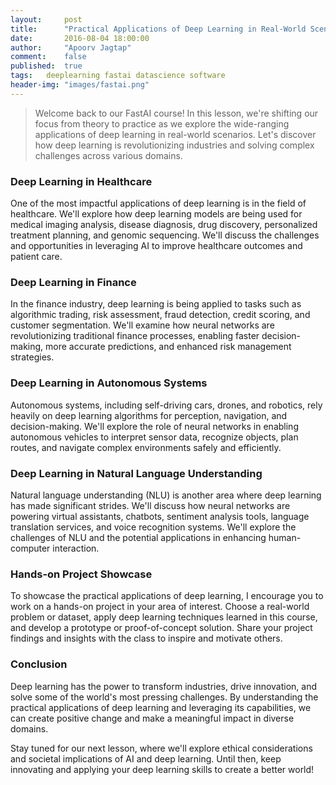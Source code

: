 ```yaml
---
layout:     post
title:      "Practical Applications of Deep Learning in Real-World Scenarios | FastAI Lesson 7"
date:       2016-08-04 18:00:00
author:     "Apoorv Jagtap"
comment:	false
published:	true
tags:	deeplearning fastai datascience software
header-img: "images/fastai.png"
---
```


>Welcome back to our FastAI course! In this lesson, we're shifting our focus from theory to practice as we explore the wide-ranging applications of deep learning in real-world scenarios. Let's discover how deep learning is revolutionizing industries and solving complex challenges across various domains.

### Deep Learning in Healthcare
One of the most impactful applications of deep learning is in the field of healthcare. We'll explore how deep learning models are being used for medical imaging analysis, disease diagnosis, drug discovery, personalized treatment planning, and genomic sequencing. We'll discuss the challenges and opportunities in leveraging AI to improve healthcare outcomes and patient care.

### Deep Learning in Finance
In the finance industry, deep learning is being applied to tasks such as algorithmic trading, risk assessment, fraud detection, credit scoring, and customer segmentation. We'll examine how neural networks are revolutionizing traditional finance processes, enabling faster decision-making, more accurate predictions, and enhanced risk management strategies.

### Deep Learning in Autonomous Systems
Autonomous systems, including self-driving cars, drones, and robotics, rely heavily on deep learning algorithms for perception, navigation, and decision-making. We'll explore the role of neural networks in enabling autonomous vehicles to interpret sensor data, recognize objects, plan routes, and navigate complex environments safely and efficiently.

### Deep Learning in Natural Language Understanding
Natural language understanding (NLU) is another area where deep learning has made significant strides. We'll discuss how neural networks are powering virtual assistants, chatbots, sentiment analysis tools, language translation services, and voice recognition systems. We'll explore the challenges of NLU and the potential applications in enhancing human-computer interaction.

### Hands-on Project Showcase
To showcase the practical applications of deep learning, I encourage you to work on a hands-on project in your area of interest. Choose a real-world problem or dataset, apply deep learning techniques learned in this course, and develop a prototype or proof-of-concept solution. Share your project findings and insights with the class to inspire and motivate others.

### Conclusion
Deep learning has the power to transform industries, drive innovation, and solve some of the world's most pressing challenges. By understanding the practical applications of deep learning and leveraging its capabilities, we can create positive change and make a meaningful impact in diverse domains.

Stay tuned for our next lesson, where we'll explore ethical considerations and societal implications of AI and deep learning. Until then, keep innovating and applying your deep learning skills to create a better world!
